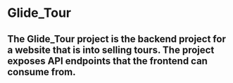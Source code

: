 # Glide_Tour 

## The Glide_Tour project is the backend project for a website that is into selling tours. The project exposes API endpoints that the frontend can consume from.
